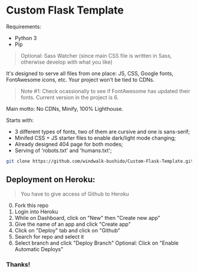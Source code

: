 # Custom Flask Template

Requirements:

- Python 3
- Pip

> Optional: Sass Watcher (since main CSS file is written in Sass, otherwise develop with what you like)

It's designed to serve all files from one place: JS, CSS, Google fonts, FontAwesome icons, etc. Your project won't be tied to CDNs.

> Note #1: Check ocassionally to see if FontAwesome has updated their fonts. Current version in the project is 6.

Main motto: No CDNs, Minify, 100% Lighthouse.

Starts with:

- 3 different types of fonts, two of them are cursive and one is sans-serif;
- Minifed CSS + JS starter files to enable dark/light mode changing;
- Already designed 404 page for both modes;
- Serving of 'robots.txt' and 'humans.txt';

```sh
git clone https://github.com/windwalk-bushido/Custom-Flask-Template.git ; cd Custom-Flask-Template ; bash init_project.sh
```

## Deployment on Heroku:

> You have to give access of Github to Heroku

0. Fork this repo
1. Login into Heroku
2. While on Dashboard, click on "New" then "Create new app"
3. Give the name of an app and click "Create app"
4. Click on "Deploy" tab and click on "Github"
5. Search for repo and select it
6. Select branch and click "Deploy Branch"
   Optional: Click on "Enable Automatic Deploys"

### Thanks!
